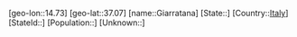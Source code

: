 ﻿---
location: [37.07,14.73]
type: City
tags:
- geo/City


SpocWebEntityId: 30447
isDeleted: false
confidential: public

---
[geo-lon::14.73]
[geo-lat::37.07]
[name::Giarratana]
[State::]
[Country::[Italy](geo/Continent/Europe/Italy.md)]
[StateId::]
[Population::]
[Unknown::]

